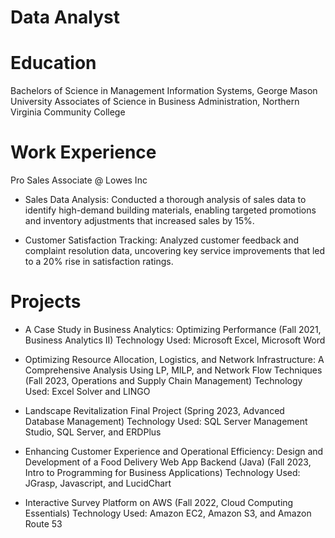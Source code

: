 # Data Analyst

# Education
Bachelors of Science in Management Information Systems, George Mason University
Associates of Science in Business Administration, Northern Virginia Community College

# Work Experience
Pro Sales Associate @ Lowes Inc
- Sales Data Analysis: Conducted a thorough analysis of sales data to identify high-demand building materials, enabling targeted promotions and inventory adjustments that increased sales by 15%.

- Customer Satisfaction Tracking: Analyzed customer feedback and complaint resolution data, uncovering key service improvements that led to a 20% rise in satisfaction ratings.

# Projects
- A Case Study in Business Analytics: Optimizing Performance (Fall 2021, Business Analytics II)
Technology Used: Microsoft Excel, Microsoft Word

- Optimizing Resource Allocation, Logistics, and Network Infrastructure: A Comprehensive Analysis Using LP, MILP, and Network Flow Techniques (Fall 2023, Operations and Supply Chain Management)
Technology Used: Excel Solver and LINGO

- Landscape Revitalization Final Project (Spring 2023, Advanced Database Management)
Technology Used: SQL Server Management Studio, SQL Server, and ERDPlus

- Enhancing Customer Experience and Operational Efficiency: Design and Development of a Food Delivery Web App Backend (Java) (Fall 2023, Intro to Programming for Business Applications)
Technology Used: JGrasp, Javascript, and LucidChart

- Interactive Survey Platform on AWS (Fall 2022, Cloud Computing Essentials)
Technology Used: Amazon EC2, Amazon S3, and Amazon Route 53

